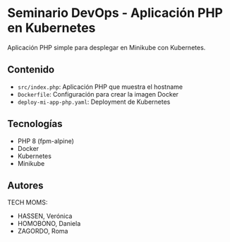 # Seminario DevOps - Aplicación PHP en Kubernetes

Aplicación PHP simple para desplegar en Minikube con Kubernetes.

## Contenido
- `src/index.php`: Aplicación PHP que muestra el hostname
- `Dockerfile`: Configuración para crear la imagen Docker
- `deploy-mi-app-php.yaml`: Deployment de Kubernetes

## Tecnologías
- PHP 8 (fpm-alpine)
- Docker
- Kubernetes
- Minikube

## Autores
TECH MOMS:
- HASSEN, Verónica
- HOMOBONO, Daniela
- ZAGORDO, Roma
